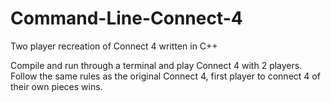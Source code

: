 # Command-Line-Connect-4
Two player recreation of Connect 4 written in C++

Compile and run through a terminal and play Connect 4 with 2 players.
Follow the same rules as the original Connect 4, first player to connect 4 of their own pieces wins.
